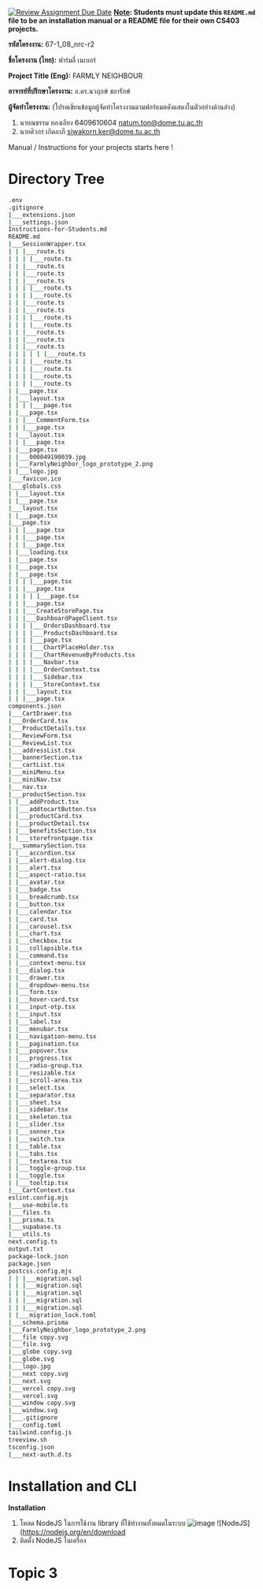 [![Review Assignment Due Date](https://classroom.github.com/assets/deadline-readme-button-22041afd0340ce965d47ae6ef1cefeee28c7c493a6346c4f15d667ab976d596c.svg)](https://classroom.github.com/a/w8H8oomW)
**<ins>Note</ins>: Students must update this `README.md` file to be an installation manual or a README file for their own CS403 projects.**

**รหัสโครงงาน:** 67-1_08_nrc-r2

**ชื่อโครงงาน (ไทย):** ฟาร์มลี่ เนเบอร์

**Project Title (Eng):** FARMLY NEIGHBOUR

**อาจารย์ที่ปรึกษาโครงงาน:** อ.ดร.นวฤกษ์ ชลารักษ์

**ผู้จัดทำโครงงาน:** (โปรดเขียนข้อมูลผู้จัดทำโครงงานตามฟอร์แมตดังแสดงในตัวอย่างด้านล่าง)
1. นายณธรรม ทองเอียง  6409610604  natum.ton@dome.tu.ac.th
2. นายศิวกร เกิดลาภี siwakorn.ker@dome.tu.ac.th
   
Manual / Instructions for your projects starts here !
# Directory Tree
<!-- TREEVIEW START -->
```bash
.env
.gitignore
|___extensions.json
|___settings.json
Instructions-for-Students.md
README.md
|___SessionWrapper.tsx
| | |___route.ts
| | | |___route.ts
| | |___route.ts
| | |___route.ts
| | |___route.ts
| | | |___route.ts
| | | |___route.ts
| | |___route.ts
| | |___route.ts
| | | |___route.ts
| | | |___route.ts
| | |___route.ts
| | |___route.ts
| | |___route.ts
| | | | | |___route.ts
| | | |___route.ts
| | | |___route.ts
| | | |___route.ts
| | | |___route.ts
| |___page.tsx
| |___layout.tsx
| | | |___page.tsx
| |___page.tsx
| | |___CommentForm.tsx
| | |___page.tsx
| |___layout.tsx
| | |___page.tsx
| |___page.tsx
| |___000049190039.jpg
| |___FarmlyNeighbor_logo_prototype_2.png
| |___logo.jpg
|___favicon.ico
|___globals.css
| |___layout.tsx
| |___page.tsx
|___layout.tsx
| |___page.tsx
|___page.tsx
| | |___page.tsx
| | |___page.tsx
| | |___page.tsx
| |___loading.tsx
| |___page.tsx
| |___page.tsx
| |___page.tsx
| | | |___page.tsx
| | |___page.tsx
| | | | |___page.tsx
| | |___page.tsx
| | |___CreateStorePage.tsx
| | |___DashboardPageClient.tsx
| | | |___OrdersDashboard.tsx
| | | |___ProductsDashboard.tsx
| | | |___page.tsx
| | | |___ChartPlaceHolder.tsx
| | | |___ChartRevenueByProducts.tsx
| | | |___Navbar.tsx
| | | |___OrderContext.tsx
| | | |___Sidebar.tsx
| | | |___StoreContext.tsx
| | |___layout.tsx
| | |___page.tsx
components.json
|___CartDrawer.tsx
|___OrderCard.tsx
|___ProductDetails.tsx
|___ReviewForm.tsx
|___ReviewList.tsx
|___addressList.tsx
|___bannerSection.tsx
|___cartList.tsx
|___miniMenu.tsx
|___miniNav.tsx
|___nav.tsx
|___productSection.tsx
| |___addProduct.tsx
| |___addtocartButton.tsx
| |___productCard.tsx
| |___productDetail.tsx
| |___benefitsSection.tsx
| |___storefrontpage.tsx
|___summarySection.tsx
| |___accordion.tsx
| |___alert-dialog.tsx
| |___alert.tsx
| |___aspect-ratio.tsx
| |___avatar.tsx
| |___badge.tsx
| |___breadcrumb.tsx
| |___button.tsx
| |___calendar.tsx
| |___card.tsx
| |___carousel.tsx
| |___chart.tsx
| |___checkbox.tsx
| |___collapsible.tsx
| |___command.tsx
| |___context-menu.tsx
| |___dialog.tsx
| |___drawer.tsx
| |___dropdown-menu.tsx
| |___form.tsx
| |___hover-card.tsx
| |___input-otp.tsx
| |___input.tsx
| |___label.tsx
| |___menubar.tsx
| |___navigation-menu.tsx
| |___pagination.tsx
| |___popover.tsx
| |___progress.tsx
| |___radio-group.tsx
| |___resizable.tsx
| |___scroll-area.tsx
| |___select.tsx
| |___separator.tsx
| |___sheet.tsx
| |___sidebar.tsx
| |___skeleton.tsx
| |___slider.tsx
| |___sonner.tsx
| |___switch.tsx
| |___table.tsx
| |___tabs.tsx
| |___textarea.tsx
| |___toggle-group.tsx
| |___toggle.tsx
| |___tooltip.tsx
|___CartContext.tsx
eslint.config.mjs
|___use-mobile.ts
|___files.ts
|___prisma.ts
|___supabase.ts
|___utils.ts
next.config.ts
output.txt
package-lock.json
package.json
postcss.config.mjs
| | |___migration.sql
| | |___migration.sql
| | |___migration.sql
| | |___migration.sql
| | |___migration.sql
| |___migration_lock.toml
|___schema.prisma
|___FarmlyNeighbor_logo_prototype_2.png
|___file copy.svg
|___file.svg
|___globe copy.svg
|___globe.svg
|___logo.jpg
|___next copy.svg
|___next.svg
|___vercel copy.svg
|___vercel.svg
|___window copy.svg
|___window.svg
|___.gitignore
|___config.toml
tailwind.config.js
treeview.sh
tsconfig.json
|___next-auth.d.ts

```

<!-- TREEVIEW END -->
# Installation and CLI
**Installation**
1. โหลด NodeJS ในการใช้งาน library ที่ใช้ทำงานทั้งหมดในระบบ
![image](https://github.com/user-attachments/assets/3725b71e-1949-457a-bdda-bd844d7836a4)
![NodeJS](https://nodejs.org/en/download
2. ติดตั้ง NodeJS ในเครี่อง

# Topic 3


